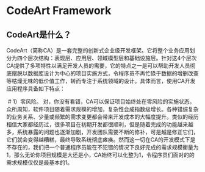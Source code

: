 CodeArt Framework
===================================

CodeArt是什么？
-----------------------------------

CodeArt（简称CA）是一套完整的创新式企业级开发框架。它将整个业务应用划分为四个层次结构：表现层、应用层、领域模型层和基础设施层。针对这4个层次CA提供了多项特性以满足开发人员的需要，它的特点之一是可以帮助开发人员彻底摆脱以数据库设计为中心的项目实施方式，令程序员不再忙碌于数据的增删改查等枯燥无味的低价值工作，转而专注于系统领域的设计。具体而言，使用CA开发应用程序具备如下特点：

  # 1）零风险。
对，你没有看错，CA可以保证项目始终处在零风险的实施状态。众所周知，软件项目随着需求规模的增加，复杂性会成指数级增长。各种错综复杂的业务关系、少量或频繁的需求变更都会带来开发成本的大幅度提升。类似的经历相信大家都经历过，很多项目在初期开发都很顺利，但是随着完成的功能越来越多，系统暴露的问题也逐渐加剧，开发团队需要不断的修补，可是越是修正它们，它们就会变得越糟糕，最终导致系统彻底瘫痪。然而这一切在CA的开发模式下是不存在的，我们把一个普通程序员能在不犯错的情况下良好完成的需求规模衡量为1，那么无论你项目规模是大还是小，CA始终可以化整为1，令程序员们面对的的需求规模仅仅是最基本的1。
